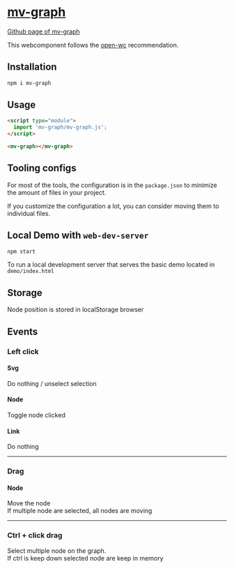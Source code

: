 # [mv-graph](https://meveo-org.github.io/mv-graph/)
  
[Github page of mv-graph](https://meveo-org.github.io/mv-graph/)  
  
This webcomponent follows the [open-wc](https://github.com/open-wc/open-wc) recommendation.

## Installation

```bash
npm i mv-graph
```

## Usage

```html
<script type="module">
  import 'mv-graph/mv-graph.js';
</script>

<mv-graph></mv-graph>
```



## Tooling configs

For most of the tools, the configuration is in the `package.json` to minimize the amount of files in your project.

If you customize the configuration a lot, you can consider moving them to individual files.

## Local Demo with `web-dev-server`

```bash
npm start
```

To run a local development server that serves the basic demo located in `demo/index.html`  

## Storage
Node position is stored in localStorage browser

## Events
### Left click
#### Svg
Do nothing / unselect selection
#### Node
Toggle node clicked
#### Link
Do nothing

---
### Drag
#### Node
Move the node  
If multiple node are selected, all nodes are moving

---
### Ctrl + click drag
Select multiple node on the graph.  
If ctrl is keep down selected node are keep in memory  
